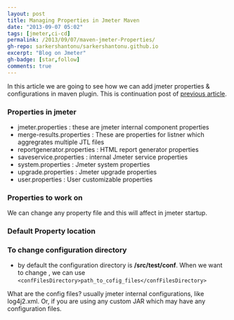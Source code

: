 ```yaml
---
layout: post
title: Managing Properties in Jmeter Maven
date: "2013-09-07 05:02"
tags: [jmeter,ci-cd]
permalink: /2013/09/07/maven-jmeter-Properties/
gh-repo: sarkershantonu/sarkershantonu.github.io
excerpt: "Blog on Jmeter"
gh-badge: [star,follow]
comments: true
---
```

In this article we are going to see how we can add jmeter properties & configurations in maven plugin. This is continuation post of [previous article](https://sarkershantonu.github.io/2020/08/28/maven-jmeter/).

### Properties in jmeter 
- jmeter.properties : these are jmeter internal component properties 
- merge-results.properties : These are properties for listner which aggregrates multiple JTL files 
- reportgenerator.properties : HTML report generator properties 
- saveservice.properties : internal Jmeter service properties 
- system.properties : Jmeter system properties 
- upgrade.properties : Jmeter upgrade properties 
- user.properties : User customizable properties 

### Properties to work on 
We can change any property file and this will affect in jmeter startup. 


### Default Property location

### To change configuration directory 
- by default the configuration directory is **/src/test/conf**. When we want to change , we can use 
```<confFilesDirectory>path_to_cofig_files</confFilesDirectory>```

What are the config files? usually jmeter internal configurations, like log4j2.xml. Or, if you are using any custom JAR which may have any configuration files.